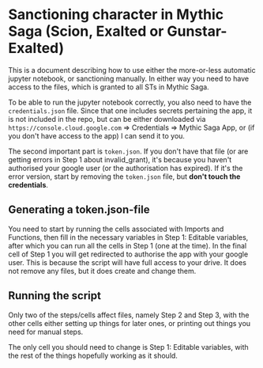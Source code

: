 # Sanctioning character in Mythic Saga (Scion, Exalted or Gunstar-Exalted)

This is a document describing how to use either the more-or-less automatic jupyter notebook, or sanctioning manually. In either way you need to have access to the files, which is granted to all STs in Mythic Saga.

To be able to run the jupyter notebook correctly, you also need to have the `credentials.json` file. Since that one includes secrets pertaining the app, it is not included in the repo, but can be either downloaded via `https://console.cloud.google.com` => Credentials => Mythic Saga App, or (if you don't have access to the app) I can send it to you.

The second important part is `token.json`. If you don't have that file (or are getting errors in Step 1 about invalid_grant), it's because you haven't authorised your google user (or the authorisation has expired). If it's the error version, start by removing the `token.json` file, but **don't touch the credentials**.

## Generating a token.json-file

You need to start by running the cells associated with Imports and Functions, then fill in the necessary variables in Step 1: Editable variables, after which you can run all the cells in Step 1 (one at the time). In the final cell of Step 1 you will get redirected to authorise the app with your google user. This is because the script will have full access to your drive. It does not remove any files, but it does create and change them.

## Running the script

Only two of the steps/cells affect files, namely Step 2 and Step 3, with the other cells either setting up things for later ones, or printing out things you need for manual steps.

The only cell you should need to change is Step 1: Editable variables, with the rest of the things hopefully working as it should.
